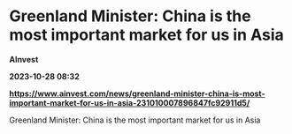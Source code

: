 # Greenland Minister: China is the most important market for us in Asia
**AInvest**

**2023-10-28 08:32**

**https://www.ainvest.com/news/greenland-minister-china-is-most-important-market-for-us-in-asia-231010007896847fc92911d5/**

Greenland Minister: China is the most important market for us in Asia